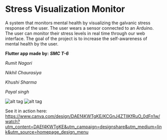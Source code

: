 Stress Visualization Monitor
=================
A system that monitors mental health by visualizing the galvanic stress response of the user. The user wears a sensor connected to an Arduino. The user can monitor their stress levels in real time through our web interface. The goal of the project is to increase the self-awareness of mental health by the user.


**Flutter app made by:**  ***SMC T-6***


*Rumit Nagori*

*Nikhil Chaurasiya*

*Khushi Sharma*

*Payal singh*

![alt tag](https://github.com/nikk-16/mental_health/blob/master/Team_logo.png) 
![alt tag](https://raw.githubusercontent.com/adamgillfillan/mental_health_app/master/logo-mhv.png)


See it in action here: 
https://www.canva.com/design/DAEf4KWTgKE/KCGnJ4ZTlIKfRuO_0dFn1w/watch?utm_content=DAEf4KWTgKE&utm_campaign=designshare&utm_medium=link&utm_source=homepage_design_menu


